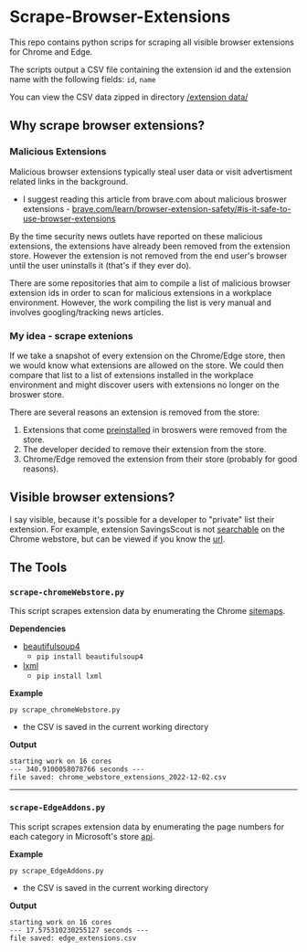 # Scrape-Browser-Extensions

This repo contains python scrips for scraping all visible browser extensions for Chrome and Edge.

The scripts output a CSV file containing the extension id and the extension name with the following fields:
`id`, `name`

You can view the CSV data zipped in directory [/extension data/](https://github.com/adamcysec/Scrape-Browser-Extensions/tree/main/extension%20data)

## Why scrape browser extensions?

### Malicious Extensions

Malicious browser extensions typically steal user data or visit advertisment related links in the background. 

  - I suggest reading this article from brave.com about malicious broswer extensions - [brave.com/learn/browser-extension-safety/#is-it-safe-to-use-browser-extensions](https://brave.com/learn/browser-extension-safety/#is-it-safe-to-use-browser-extensions)

By the time security news outlets have reported on these malicious extensions, the extensions have already been removed from the extension store. However the extension is not removed from the end user's browser until the user uninstalls it (that's if they ever do).

There are some repositories that aim to compile a list of malicious browser extension ids in order to scan for malicious extensions in a workplace environment. However, the work compiling the list is very manual and involves googling/tracking news articles.

### My idea - scrape extenions

If we take a snapshot of every extension on the Chrome/Edge store, then we would know what extensions are allowed on the store. We could then compare that list to a list of extensions installed in the workplace environment and might discover users with extensions no longer on the broswer store. 

There are several reasons an extension is removed from the store:

  1. Extensions that come [preinstalled](https://www.jamieweb.net/info/chrome-extension-ids/) in broswers were removed from the store.
  2. The developer decided to remove their extension from the store.
  3. Chrome/Edge removed the extension from their store (probably for good reasons).

## Visible browser extensions?

I say visible, because it's possible for a developer to "private" list their extension. For example, extension SavingsScout is not [searchable](https://chrome.google.com/webstore/search/savingsscout) on the Chrome webstore, but can be viewed if you know the [url](https://chrome.google.com/webstore/detail/savingsscout/ipapbnjifmmdopiipnckioandaniimbf).



## The Tools

### `scrape-chromeWebstore.py`

This script scrapes extension data by enumerating the Chrome [sitemaps](https://chrome.google.com/webstore/sitemap).

**Dependencies**
- [beautifulsoup4](https://pypi.org/project/beautifulsoup4/)
  - `pip install beautifulsoup4`
- [lxml](https://pypi.org/project/lxml/)
  - `pip install lxml`

**Example**

`py scrape_chromeWebstore.py`

- the CSV is saved in the current working directory

**Output**

```
starting work on 16 cores
--- 340.9100058078766 seconds ---
file saved: chrome_webstore_extensions_2022-12-02.csv
```

-----

### `scrape-EdgeAddons.py`

This script scrapes extension data by enumerating the page numbers for each category in Microsoft's store [api](https://microsoftedge.microsoft.com/addons/getfilteredextensions/Productivity?noItems=24&pgNo=1&IncludeExtensionDetailsFields=true).

**Example**

`py scrape_EdgeAddons.py`

- the CSV is saved in the current working directory

**Output**

```
starting work on 16 cores
--- 17.575310230255127 seconds ---
file saved: edge_extensions.csv
```

